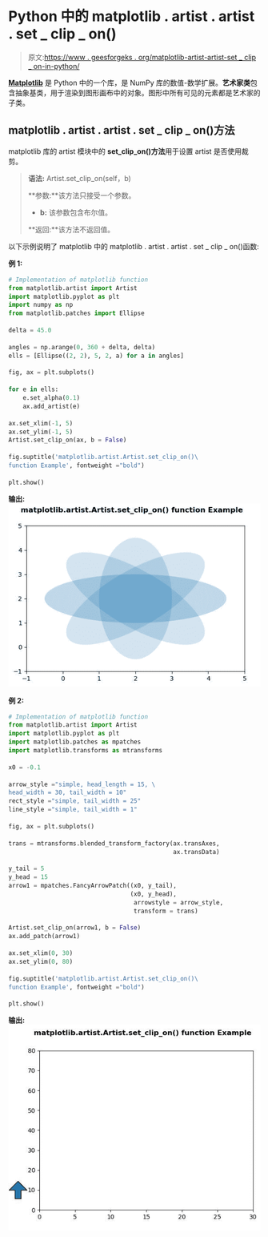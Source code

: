 # Python 中的 matplotlib . artist . artist . set _ clip _ on()

> 原文:[https://www . geesforgeks . org/matplotlib-artist-artist-set _ clip _ on-in-python/](https://www.geeksforgeeks.org/matplotlib-artist-artist-set_clip_on-in-python/)

**[Matplotlib](https://www.geeksforgeeks.org/python-introduction-matplotlib/)** 是 Python 中的一个库，是 NumPy 库的数值-数学扩展。**艺术家类**包含抽象基类，用于渲染到图形画布中的对象。图形中所有可见的元素都是艺术家的子类。

## matplotlib . artist . artist . set _ clip _ on()方法

matplotlib 库的 artist 模块中的 **set_clip_on()方法**用于设置 artist 是否使用裁剪。

> **语法:** Artist.set_clip_on(self，b)
> 
> **参数:**该方法只接受一个参数。
> 
> *   **b:** 该参数包含布尔值。
> 
> **返回:**该方法不返回值。

以下示例说明了 matplotlib 中的 matplotlib . artist . artist . set _ clip _ on()函数:

**例 1:**

```py
# Implementation of matplotlib function
from matplotlib.artist import Artist
import matplotlib.pyplot as plt 
import numpy as np 
from matplotlib.patches import Ellipse 

delta = 45.0

angles = np.arange(0, 360 + delta, delta) 
ells = [Ellipse((2, 2), 5, 2, a) for a in angles] 

fig, ax = plt.subplots() 

for e in ells: 
    e.set_alpha(0.1) 
    ax.add_artist(e) 

ax.set_xlim(-1, 5) 
ax.set_ylim(-1, 5) 
Artist.set_clip_on(ax, b = False)

fig.suptitle('matplotlib.artist.Artist.set_clip_on()\
function Example', fontweight ="bold") 

plt.show()
```

**输出:**
![](img/6b4b644120c220575eed64b4d6d24b56.png)

**例 2:**

```py
# Implementation of matplotlib function
from matplotlib.artist import Artist
import matplotlib.pyplot as plt 
import matplotlib.patches as mpatches 
import matplotlib.transforms as mtransforms 

x0 = -0.1

arrow_style ="simple, head_length = 15, \
head_width = 30, tail_width = 10" 
rect_style ="simple, tail_width = 25"
line_style ="simple, tail_width = 1"

fig, ax = plt.subplots() 

trans = mtransforms.blended_transform_factory(ax.transAxes,
                                              ax.transData) 

y_tail = 5
y_head = 15
arrow1 = mpatches.FancyArrowPatch((x0, y_tail),  
                                  (x0, y_head), 
                                   arrowstyle = arrow_style, 
                                   transform = trans)

Artist.set_clip_on(arrow1, b = False)
ax.add_patch(arrow1) 

ax.set_xlim(0, 30) 
ax.set_ylim(0, 80)  

fig.suptitle('matplotlib.artist.Artist.set_clip_on()\
function Example', fontweight ="bold") 

plt.show()
```

**输出:**
![](img/637fbaca71452c7a4ead396dd5802e45.png)